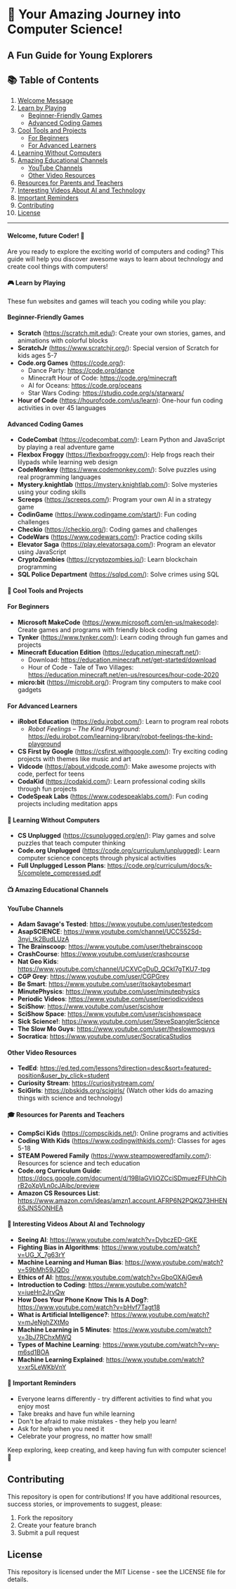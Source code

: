 # 🚀 Your Amazing Journey into Computer Science! 
## A Fun Guide for Young Explorers

## 📚 Table of Contents
1. [Welcome Message](#welcome-future-coder)
2. [Learn by Playing](#learn-by-playing)
   - [Beginner-Friendly Games](#beginner-friendly-games)
   - [Advanced Coding Games](#advanced-coding-games)
3. [Cool Tools and Projects](#cool-tools-and-projects)
   - [For Beginners](#for-beginners)
   - [For Advanced Learners](#for-advanced-learners)
4. [Learning Without Computers](#learning-without-computers)
5. [Amazing Educational Channels](#amazing-educational-channels)
   - [YouTube Channels](#youtube-channels)
   - [Other Video Resources](#other-video-resources)
6. [Resources for Parents and Teachers](#resources-for-parents-and-teachers)
7. [Interesting Videos About AI and Technology](#interesting-videos-about-ai-and-technology)
8. [Important Reminders](#important-reminders)
9. [Contributing](#contributing)
10. [License](#license)

---

####  Welcome, future Coder! 👋
Are you ready to explore the exciting world of computers and coding? This guide will help you discover awesome ways to learn about technology and create cool things with computers!

#### 🎮 Learn by Playing
These fun websites and games will teach you coding while you play:

#### Beginner-Friendly Games
- **Scratch** (https://scratch.mit.edu/): Create your own stories, games, and animations with colorful blocks
- **ScratchJr** (https://www.scratchjr.org/): Special version of Scratch for kids ages 5-7
- **Code.org Games** (https://code.org/):
  - Dance Party: https://code.org/dance
  - Minecraft Hour of Code: https://code.org/minecraft
  - AI for Oceans: https://code.org/oceans
  - Star Wars Coding: https://studio.code.org/s/starwars/
- **Hour of Code** (https://hourofcode.com/us/learn): One-hour fun coding activities in over 45 languages

#### Advanced Coding Games
- **CodeCombat** (https://codecombat.com/): Learn Python and JavaScript by playing a real adventure game
- **Flexbox Froggy** (https://flexboxfroggy.com/): Help frogs reach their lilypads while learning web design
- **CodeMonkey** (https://www.codemonkey.com/): Solve puzzles using real programming languages
- **Mystery.knightlab** (https://mystery.knightlab.com/): Solve mysteries using your coding skills
- **Screeps** (https://screeps.com/): Program your own AI in a strategy game
- **CodinGame** (https://www.codingame.com/start/): Fun coding challenges
- **Checkio** (https://checkio.org/): Coding games and challenges
- **CodeWars** (https://www.codewars.com/): Practice coding skills
- **Elevator Saga** (https://play.elevatorsaga.com/): Program an elevator using JavaScript
- **CryptoZombies** (https://cryptozombies.io/): Learn blockchain programming
- **SQL Police Department** (https://sqlpd.com/): Solve crimes using SQL

#### 🤖 Cool Tools and Projects

#### For Beginners
- **Microsoft MakeCode** (https://www.microsoft.com/en-us/makecode): Create games and programs with friendly block coding
- **Tynker** (https://www.tynker.com/): Learn coding through fun games and projects
- **Minecraft Education Edition** (https://education.minecraft.net/):
  - Download: https://education.minecraft.net/get-started/download
  - Hour of Code - Tale of Two Villages: https://education.minecraft.net/en-us/resources/hour-code-2020
- **micro:bit** (https://microbit.org/): Program tiny computers to make cool gadgets

#### For Advanced Learners
- **iRobot Education** (https://edu.irobot.com/): Learn to program real robots  
  - *Robot Feelings – The Kind Playground:* https://edu.irobot.com/learning-library/robot-feelings-the-kind-playground
- **CS First by Google** (https://csfirst.withgoogle.com/): Try exciting coding projects with themes like music and art
- **Vidcode** (https://about.vidcode.com/): Make awesome projects with code, perfect for teens
- **CodaKid** (https://codakid.com/): Learn professional coding skills through fun projects
- **CodeSpeak Labs** (https://www.codespeaklabs.com/): Fun coding projects including meditation apps

#### 🎨 Learning Without Computers
- **CS Unplugged** (https://csunplugged.org/en/): Play games and solve puzzles that teach computer thinking
- **Code.org Unplugged** (https://code.org/curriculum/unplugged): Learn computer science concepts through physical activities
- **Full Unplugged Lesson Plans**: https://code.org/curriculum/docs/k-5/complete_compressed.pdf

#### 📺 Amazing Educational Channels

#### YouTube Channels
- **Adam Savage's Tested**: https://www.youtube.com/user/testedcom
- **AsapSCIENCE**: https://www.youtube.com/channel/UCC552Sd-3nyi_tk2BudLUzA
- **The Brainscoop**: https://www.youtube.com/user/thebrainscoop
- **CrashCourse**: https://www.youtube.com/user/crashcourse
- **Nat Geo Kids**: https://www.youtube.com/channel/UCXVCgDuD_QCkI7gTKU7-tpg
- **CGP Grey**: https://www.youtube.com/user/CGPGrey
- **Be Smart**: https://www.youtube.com/user/itsokaytobesmart
- **MinutePhysics**: https://www.youtube.com/user/minutephysics
- **Periodic Videos**: https://www.youtube.com/user/periodicvideos
- **SciShow**: https://www.youtube.com/user/scishow
- **SciShow Space**: https://www.youtube.com/user/scishowspace
- **Sick Science!**: https://www.youtube.com/user/SteveSpanglerScience
- **The Slow Mo Guys**: https://www.youtube.com/user/theslowmoguys
- **Socratica**: https://www.youtube.com/user/SocraticaStudios

#### Other Video Resources
- **TedEd**: https://ed.ted.com/lessons?direction=desc&sort=featured-position&user_by_click=student
- **Curiosity Stream**: https://curiositystream.com/
- **SciGirls**: https://pbskids.org/scigirls/ (Watch other kids do amazing things with science and technology)

#### 🎓 Resources for Parents and Teachers
- **CompSci Kids** (https://compscikids.net/): Online programs and activities
- **Coding With Kids** (https://www.codingwithkids.com/): Classes for ages 5-18
- **STEAM Powered Family** (https://www.steampoweredfamily.com/): Resources for science and tech education
- **Code.org Curriculum Guide**: https://docs.google.com/document/d/19BIaGVliOZCciSDmuezFFUhhCjhrB2oXpVLn0cJAibc/preview
- **Amazon CS Resources List**: https://www.amazon.com/ideas/amzn1.account.AFRP6N2PQKQ73HHEN6SJNS5ONHEA

#### 🎥 Interesting Videos About AI and Technology
- **Seeing AI**: https://www.youtube.com/watch?v=DybczED-GKE
- **Fighting Bias in Algorithms**: https://www.youtube.com/watch?v=UG_X_7g63rY
- **Machine Learning and Human Bias**: https://www.youtube.com/watch?v=59bMh59JQDo
- **Ethics of AI**: https://www.youtube.com/watch?v=GboOXAjGevA
- **Introduction to Coding**: https://www.youtube.com/watch?v=iueHn2JrvQw
- **How Does Your Phone Know This Is A Dog?**: https://www.youtube.com/watch?v=bHvf7Tagt18
- **What is Artificial Intelligence?**: https://www.youtube.com/watch?v=mJeNghZXtMo
- **Machine Learning in 5 Minutes**: https://www.youtube.com/watch?v=3bJ7RChxMWQ
- **Types of Machine Learning**: https://www.youtube.com/watch?v=wy-m6sd1BOA
- **Machine Learning Explained**: https://www.youtube.com/watch?v=xr5LeWKbVnY

#### 🌟 Important Reminders
- Everyone learns differently - try different activities to find what you enjoy most
- Take breaks and have fun while learning
- Don't be afraid to make mistakes - they help you learn!
- Ask for help when you need it
- Celebrate your progress, no matter how small!

Keep exploring, keep creating, and keep having fun with computer science! 🚀

## Contributing

This repository is open for contributions! If you have additional resources, success stories, or improvements to suggest, please:

1. Fork the repository
2. Create your feature branch
3. Submit a pull request

## License

This repository is licensed under the MIT License - see the LICENSE file for details.
